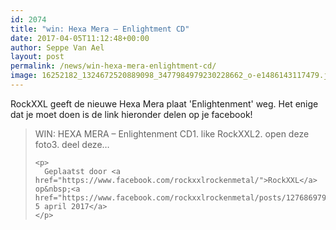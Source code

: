 ```yaml
---
id: 2074
title: "win: Hexa Mera – Enlightment CD"
date: 2017-04-05T11:12:48+00:00
author: Seppe Van Ael
layout: post
permalink: /news/win-hexa-mera-enlightment-cd/
image: 16252182_1324672520889098_3477984979230228662_o-e1486143117479.jpg
---
```

RockXXL geeft de nieuwe Hexa Mera plaat 'Enlightenment' weg. Het enige dat je moet doen is de link hieronder delen op je facebook!

<div id="fb-root">
</div>



<div class="fb-post" data-href="https://www.facebook.com/rockxxlrockenmetal/photos/a.482300361845827.1073741827.163891360353397/1276869799055542/?type=3&theater" data-width="500">
  <blockquote cite="https://www.facebook.com/rockxxlrockenmetal/posts/1276869799055542:0" class="fb-xfbml-parse-ignore">
    <p>
      WIN: HEXA MERA – Enlightenment CD1. like RockXXL2. open deze foto3. deel deze&#8230;
    </p>
    
    <p>
      Geplaatst door <a href="https://www.facebook.com/rockxxlrockenmetal/">RockXXL</a> op&nbsp;<a href="https://www.facebook.com/rockxxlrockenmetal/posts/1276869799055542:0">woensdag 5 april 2017</a>
    </p>
  </blockquote>
</div>